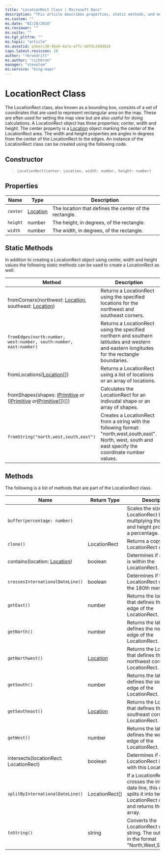 ```yaml
---
title: "LocationRect Class | Microsoft Docs"
description: "This article describes properties, static methods, and methods of the LocationRect Class, which consists of a set of coordinates that are used to represent rectangular area on the map."
ms.custom: ""
ms.date: "02/28/2018"
ms.reviewer: ""
ms.suite: ""
ms.tgt_pltfrm: ""
ms.topic: "article"
ms.assetid: a3eecc38-4be9-4a7a-affc-ddfdc249d816
caps.latest.revision: 10
author: "rbrundritt"
ms.author: "richbrun"
manager: "stevelom"
ms.service: "bing-maps"
---
```


# LocationRect Class

The LocationRect class, also known as a bounding box, consists of a set of coordinates that are used to represent rectangular area on the map. These are often used for setting the map view but are also useful for doing calculations. A LocationRect object has three properties; center, width and height. The center property is a [Location](location-class.md) object marking the center of the LocationRect area. The width and height properties are angles in degrees from the center of the LocationRect to the edges. An instance of the LocationRect class can be created using the following code. 

## Constructor

> `LocationRect(center: Location, width: number, height: number)`

## Properties

Name          | Type         | Description
------------- | ------------ | --------------------
`center`      | [Location](location-class.md)     | The location that defines the center of the rectangle.
`height`      | number       | The height, in degrees, of the rectangle.
`width`       | number       | The width, in degrees, of the rectangle.

## Static Methods

In addition to creating a LocationRect object using center, width and height values the following static methods can be used to create a LocationRect as well:

Method                                                              | Description
------------------------------------------------------------------- | ----------------------
fromCorners(northwest: [Location](location-class.md), southeast: [Location](location-class.md))             | Returns a LocationRect using the specified locations for the northwest and southeast corners.
`fromEdges(north:number, west:number, south:number, east:number)`   | Returns a LocationRect using the specified northern and southern latitudes and western and eastern longitudes for the rectangle boundaries.
fromLocations([Location](location-class.md)\[\])                                         | Returns a LocationRect using a list of locations or an array of locations.
fromShapes(shapes: [IPrimitive](iprimitive-class.md) _or_ ([IPrimitive](iprimitive-class.md) _or_[IPrimitive](iprimitive-class.md)\[\])\[\]) | Calculates the LocationRect for an indivudal shape or an array of shapes.
`fromString("north,west,south,east")`                               | Creates a LocationRect from a string with the following format: "north,west,south,east". North, west, south and east specify the coordinate number values.

## Methods

The following is a list of methods that are part of the LocationRect class.

Name                                 | Return Type          | Description
------------------------------------ | -------------------- | ----------------------------
`buffer(percentage: number)`         |                      | Scales the size of a LocationRect by multiplying the width and height properties by a percentage.
`clone()`                            | LocationRect         | Returns a copy of the LocationRect object.
contains(location: [Location](location-class.md))                         | boolean              | Determines if a Location is within the LocationRect.
`crossesInternationalDateLine()`     | boolean              | Determines if the LocationRect crosses the 180th meridian.
`getEast()`                          | number               | Returns the longitude that defines the eastern edge of the LocationRect.
`getNorth()`                         | number               | Returns the latitude that defines the northern edge of the LocationRect.
`getNorthwest()`                     | [Location](location-class.md)             | Returns the Location that defines the northwest corner of the LocationRect.
`getSouth()`                         | number               | Returns the latitude that defines the southern edge of the LocationRect.
`getSoutheast()`                     | [Location](location-class.md)             | Returns the Location that defines the southeast corner of the LocationRect.
`getWest()`                          | number               | Returns the latitude that defines the western edge of the LocationRect.
intersects(locationRect: LocationRect)                       | boolean              | Determines if one LocationRect intersects with this LocationRect.
`splitByInternationalDateLine()`     | LocationRect[]       | If a LocationRect crosses the international date line, this method splits it into two LocationRect objects and returns them as an array.
`toString()`                         | string               | Converts the LocationRect object to a string. The output will be in the format "North,West,South,East".
